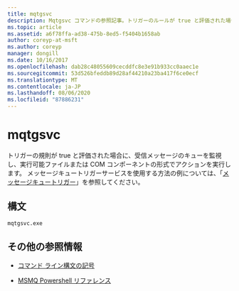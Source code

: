 ```yaml
---
title: mqtgsvc
description: Mqtgsvc コマンドの参照記事。トリガーのルールが true と評価された場合に、受信メッセージのキューを監視し、実行可能ファイルまたは COM コンポーネントの形式でアクションを実行します。
ms.topic: article
ms.assetid: a6f78ffa-ad38-475b-8ed5-f5404b1658ab
author: coreyp-at-msft
ms.author: coreyp
manager: dongill
ms.date: 10/16/2017
ms.openlocfilehash: dab28c48055609cecddfc8e3e91b933cc0aaec1e
ms.sourcegitcommit: 53d526bfeddb89d28af44210a23ba417f6ce0ecf
ms.translationtype: MT
ms.contentlocale: ja-JP
ms.lasthandoff: 08/06/2020
ms.locfileid: "87886231"
---
```

# <a name="mqtgsvc"></a>mqtgsvc

トリガーの規則が true と評価された場合に、受信メッセージのキューを監視し、実行可能ファイルまたは COM コンポーネントの形式でアクションを実行します。 メッセージキュートリガーサービスを使用する方法の例については、「[メッセージキュートリガー](/previous-versions/windows/desktop/legacy/ms703197(v=vs.85))」を参照してください。

## <a name="syntax"></a>構文

```
mqtgsvc.exe
```

## <a name="additional-references"></a>その他の参照情報

- [コマンド ライン構文の記号](command-line-syntax-key.md)

- [MSMQ Powershell リファレンス](/powershell/module/msmq/?view=win10-ps)
